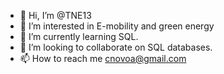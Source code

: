 - 👋 Hi, I’m @TNE13
- 👀 I’m interested in E-mobility and green energy
- 🌱 I’m currently learning SQL.
- 💞️ I’m looking to collaborate on SQL databases.
- 📫 How to reach me cnovoa@gmail.com

<!---
TNE13/TNE13 is a ✨ special ✨ repository because its `README.md` (this file) appears on your GitHub profile.
You can click the Preview link to take a look at your changes.
--->
